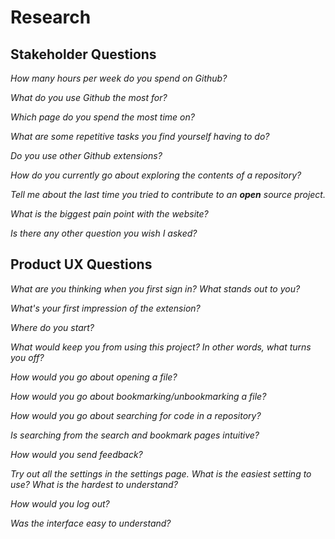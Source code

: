 # Research

## Stakeholder Questions

_How many hours per week do you spend on Github?_

_What do you use Github the most for?_

_Which page do you spend the most time on?_

_What are some repetitive tasks you find yourself having to do?_

_Do you use other Github extensions?_

_How do you currently go about exploring the contents of a repository?_

_Tell me about the last time you tried to contribute to an **open** source project._

_What is the biggest pain point with the website?_

_Is there any other question you wish I asked?_

## Product UX Questions

_What are you thinking when you first sign in? What stands out to you?_

_What's your first impression of the extension?_

_Where do you start?_

_What would keep you from using this project? In other words, what turns you off?_

_How would you go about opening a file?_

_How would you go about bookmarking/unbookmarking a file?_

_How would you go about searching for code in a repository?_

_Is searching from the search and bookmark pages intuitive?_

_How would you send feedback?_

_Try out all the settings in the settings page. What is the easiest setting to use? What is the hardest to understand?_

_How would you log out?_

_Was the interface easy to understand?_
